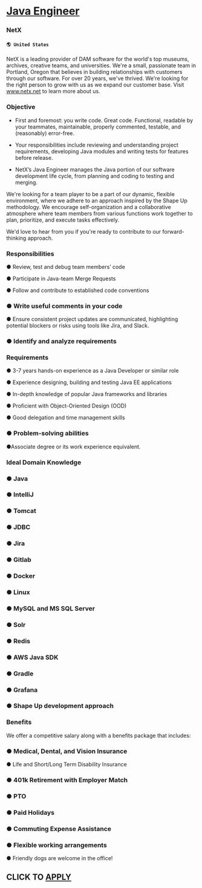 # [Java Engineer](https://www.remotewlb.com/apply/java-engineer-69866)  
### NetX  
#### `🌎 United States`  

NetX is a leading provider of DAM software for the world's top museums, archives, creative teams, and universities. We're a small, passionate team in Portland, Oregon that believes in building relationships with customers through our software. For over 20 years, we've thrived. We're looking for the right person to grow with us as we expand our customer base. Visit www.netx.net to learn more about us.

### Objective

  * First and foremost: you write code. Great code. Functional, readable by your teammates, maintainable, properly commented, testable, and (reasonably) error-free.

  * Your responsibilities include reviewing and understanding project requirements, developing Java modules and writing tests for features before release.

  * NetX’s Java Engineer manages the Java portion of our software development life cycle, from planning and coding to testing and merging.

We're looking for a team player to be a part of our dynamic, flexible environment, where we adhere to an approach inspired by the Shape Up methodology. We encourage self-organization and a collaborative atmosphere where team members from various functions work together to plan, prioritize, and execute tasks effectively.

We'd love to hear from you if you're ready to contribute to our forward-thinking approach.

### Responsibilities

● Review, test and debug team members’ code

● Participate in Java-team Merge Requests

● Follow and contribute to established code conventions

### ● Write useful comments in your code

● Ensure consistent project updates are communicated, highlighting potential blockers or risks using tools like Jira, and Slack.

### ● Identify and analyze requirements

### Requirements

● 3-7 years hands-on experience as a Java Developer or similar role

● Experience designing, building and testing Java EE applications

● In-depth knowledge of popular Java frameworks and libraries

● Proficient with Object-Oriented Design (OOD)

● Good delegation and time management skills

### ● Problem-solving abilities

●Associate degree or its work experience equivalent.

### Ideal Domain Knowledge

### ● Java

### ● IntelliJ

### ● Tomcat

### ● JDBC

### ● Jira

### ● Gitlab

### ● Docker

### ● Linux

### ● MySQL and MS SQL Server

### ● Solr

### ● Redis

### ● AWS Java SDK

### ● Gradle

### ● Grafana

### ● Shape Up development approach

### Benefits

We offer a competitive salary along with a benefits package that includes:

### ● Medical, Dental, and Vision Insurance

● Life and Short/Long Term Disability Insurance

### ● 401k Retirement with Employer Match

### ● PTO

### ● Paid Holidays

### ● Commuting Expense Assistance

### ● Flexible working arrangements

● Friendly dogs are welcome in the office!

  
## CLICK TO [APPLY](https://www.remotewlb.com/apply/java-engineer-69866)

